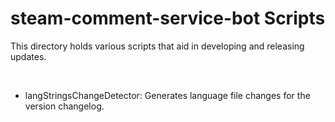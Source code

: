 # steam-comment-service-bot Scripts
This directory holds various scripts that aid in developing and releasing updates.  

&nbsp;

- langStringsChangeDetector: Generates language file changes for the version changelog.